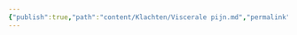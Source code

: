 ```yaml
---
{"publish":true,"path":"content/Klachten/Viscerale pijn.md","permalink":"/content/klachten/viscerale-pijn/","title":"Viscerale pijn","draft":true,"tags":["Klacht","draft"]}
---
```


